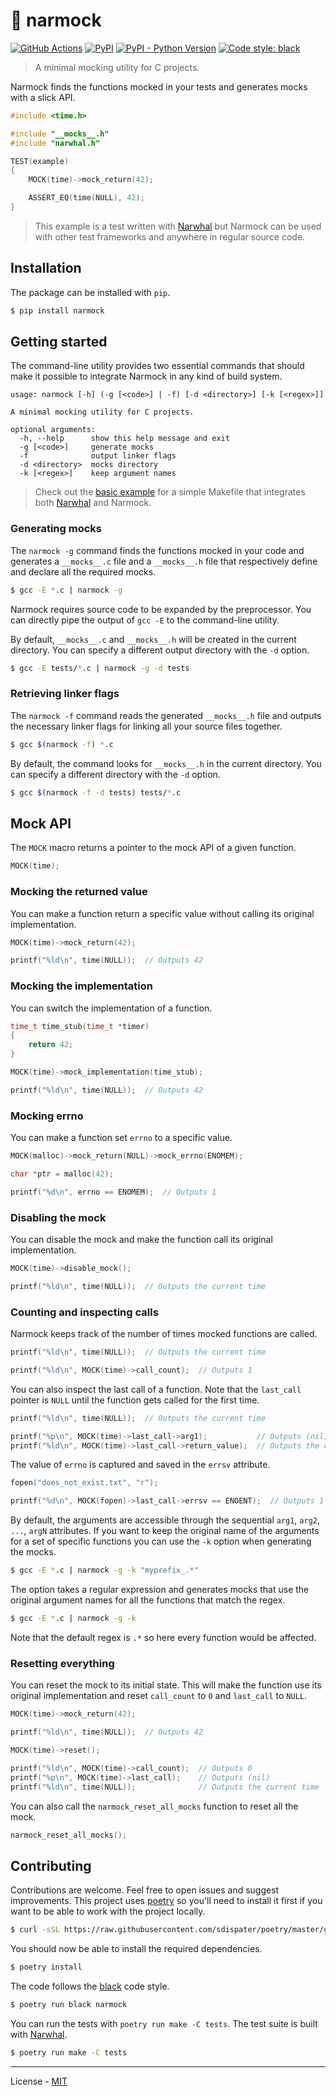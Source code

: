 # 🎣 narmock

[![GitHub Actions](https://github.com/vberlier/narmock/workflows/CI/badge.svg)](https://github.com/vberlier/narmock/actions)
[![PyPI](https://img.shields.io/pypi/v/narmock.svg)](https://pypi.org/project/narmock/)
[![PyPI - Python Version](https://img.shields.io/pypi/pyversions/narmock.svg)](https://pypi.org/project/narmock/)
[![Code style: black](https://img.shields.io/badge/code%20style-black-000000.svg)](https://github.com/ambv/black)

> A minimal mocking utility for C projects.

Narmock finds the functions mocked in your tests and generates mocks with a slick API.

```c
#include <time.h>

#include "__mocks__.h"
#include "narwhal.h"

TEST(example)
{
    MOCK(time)->mock_return(42);

    ASSERT_EQ(time(NULL), 42);
}
```

> This example is a test written with [Narwhal](https://github.com/vberlier/narwhal) but Narmock can be used with other test frameworks and anywhere in regular source code.

## Installation

The package can be installed with `pip`.

```bash
$ pip install narmock
```

## Getting started

The command-line utility provides two essential commands that should make it possible to integrate Narmock in any kind of build system.

```
usage: narmock [-h] (-g [<code>] | -f) [-d <directory>] [-k [<regex>]]

A minimal mocking utility for C projects.

optional arguments:
  -h, --help      show this help message and exit
  -g [<code>]     generate mocks
  -f              output linker flags
  -d <directory>  mocks directory
  -k [<regex>]    keep argument names
```

> Check out the [basic example](https://github.com/vberlier/narmock/tree/master/examples/basic) for a simple Makefile that integrates both [Narwhal](https://github.com/vberlier/narwhal) and Narmock.

### Generating mocks

The `narmock -g` command finds the functions mocked in your code and generates a `__mocks__.c` file and a `__mocks__.h` file that respectively define and declare all the required mocks.

```bash
$ gcc -E *.c | narmock -g
```

Narmock requires source code to be expanded by the preprocessor. You can directly pipe the output of `gcc -E` to the command-line utility.

By default, `__mocks__.c` and `__mocks__.h` will be created in the current directory. You can specify a different output directory with the `-d` option.

```bash
$ gcc -E tests/*.c | narmock -g -d tests
```

### Retrieving linker flags

The `narmock -f` command reads the generated `__mocks__.h` file and outputs the necessary linker flags for linking all your source files together.

```bash
$ gcc $(narmock -f) *.c
```

By default, the command looks for `__mocks__.h` in the current directory. You can specify a different directory with the `-d` option.

```bash
$ gcc $(narmock -f -d tests) tests/*.c
```

## Mock API

The `MOCK` macro returns a pointer to the mock API of a given function.

```c
MOCK(time);
```

### Mocking the returned value

You can make a function return a specific value without calling its original implementation.

```c
MOCK(time)->mock_return(42);

printf("%ld\n", time(NULL));  // Outputs 42
```

### Mocking the implementation

You can switch the implementation of a function.

```c
time_t time_stub(time_t *timer)
{
    return 42;
}

MOCK(time)->mock_implementation(time_stub);

printf("%ld\n", time(NULL));  // Outputs 42
```

### Mocking errno

You can make a function set `errno` to a specific value.

```c
MOCK(malloc)->mock_return(NULL)->mock_errno(ENOMEM);

char *ptr = malloc(42);

printf("%d\n", errno == ENOMEM);  // Outputs 1
```

### Disabling the mock

You can disable the mock and make the function call its original implementation.

```c
MOCK(time)->disable_mock();

printf("%ld\n", time(NULL));  // Outputs the current time
```

### Counting and inspecting calls

Narmock keeps track of the number of times mocked functions are called.

```c
printf("%ld\n", time(NULL));  // Outputs the current time

printf("%ld\n", MOCK(time)->call_count);  // Outputs 1
```

You can also inspect the last call of a function. Note that the `last_call` pointer is `NULL` until the function gets called for the first time.

```c
printf("%ld\n", time(NULL));  // Outputs the current time

printf("%p\n", MOCK(time)->last_call->arg1);           // Outputs (nil)
printf("%ld\n", MOCK(time)->last_call->return_value);  // Outputs the current time
```

The value of `errno` is captured and saved in the `errsv` attribute.

```c
fopen("does_not_exist.txt", "r");

printf("%d\n", MOCK(fopen)->last_call->errsv == ENOENT);  // Outputs 1
```

By default, the arguments are accessible through the sequential `arg1`, `arg2`, `...`, `argN` attributes. If you want to keep the original name of the arguments for a set of specific functions you can use the `-k` option when generating the mocks.

```bash
$ gcc -E *.c | narmock -g -k "myprefix_.*"
```

The option takes a regular expression and generates mocks that use the original argument names for all the functions that match the regex.

```bash
$ gcc -E *.c | narmock -g -k
```

Note that the default regex is `.*` so here every function would be affected.

### Resetting everything

You can reset the mock to its initial state. This will make the function use its original implementation and reset `call_count` to `0` and `last_call` to `NULL`.

```c
MOCK(time)->mock_return(42);

printf("%ld\n", time(NULL));  // Outputs 42

MOCK(time)->reset();

printf("%ld\n", MOCK(time)->call_count);  // Outputs 0
printf("%p\n", MOCK(time)->last_call);    // Outputs (nil)
printf("%ld\n", time(NULL));              // Outputs the current time
```

You can also call the `narmock_reset_all_mocks` function to reset all the mock.

```c
narmock_reset_all_mocks();
```

## Contributing

Contributions are welcome. Feel free to open issues and suggest improvements. This project uses [poetry](https://poetry.eustace.io/) so you'll need to install it first if you want to be able to work with the project locally.

```bash
$ curl -sSL https://raw.githubusercontent.com/sdispater/poetry/master/get-poetry.py | python
```

You should now be able to install the required dependencies.

```bash
$ poetry install
```

The code follows the [black](https://github.com/ambv/black) code style.

```bash
$ poetry run black narmock
```

You can run the tests with `poetry run make -C tests`. The test suite is built with [Narwhal](https://github.com/vberlier/narwhal).

```bash
$ poetry run make -C tests
```

---

License - [MIT](https://github.com/vberlier/narmock/blob/master/LICENSE)
